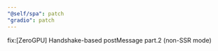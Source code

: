 ```yaml
---
"@self/spa": patch
"gradio": patch
---
```


fix:[ZeroGPU] Handshake-based postMessage part.2 (non-SSR mode)

